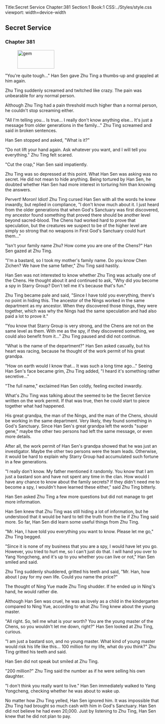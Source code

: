 Title:Secret Service 
Chapter:381 
Section:1 
Book:1 
CSS:../Styles/style.css 
viewport: width=device-width
  
## Secret Service
### Chapter 381
  
<figure>
	<img src="../Images/gem.gif" alt="gem" id="gem" width="120" height="60" />
</figure>
  

  
"You're quite tough…" Han Sen gave Zhu Ting a thumbs-up and grappled at him again.

Zhu Ting suddenly screamed and twitched like crazy. The pain was unbearable for any normal person.

Although Zhu Ting had a pain threshold much higher than a normal person, he couldn't stop screaming either.

"All I'm telling you… Is true… I really don't know anything else… It's just a message from older generations in the family…" Zhu Ting screamed and said in broken sentences.

Han Sen stopped and asked, "What is it?"

"Do not lift your hand again. Ask whatever you want, and I will tell you everything." Zhu Ting felt scared.

"Cut the crap," Han Sen said impatiently.

Zhu Ting was so depressed at this point. What Han Sen was asking was no secret. He did not mean to hide anything. Being tortured by Han Sen, he doubted whether Han Sen had more interest in torturing him than knowing the answers.

Pervert! Moron! Idiot! Zhu Ting cursed Han Sen with all the words he knew inwardly, but replied in compliance, "I don't know much about it. I just heard from the older generations that when God's Sanctuary was first discovered, my ancestor found something that proved there should be another level beyond sacred-blood. The Chens had worked hard to prove that speculation, but the creatures we suspect to be of the higher level are simply so strong that no weapons in First God's Sanctuary could hurt them…"

"Isn't your family name Zhu? How come you are one of the Chens?" Han Sen gazed at Zhu Ting.

"I'm a bastard, so I took my mother's family name. Do you know Chen Zichen? We have the same father," Zhu Ting said hastily.

Han Sen was not interested to know whether Zhu Ting was actually one of the Chens. He thought about it and continued to ask, "Why did you become a spy in Starry Group? Don't tell me it's because that's fun."

Zhu Ting became pale and said, "Since I have told you everything, there's no point in hiding this. The ancestor of the Nings worked in the same department as my ancestor. When they discovered those things, they were together, which was why the Nings had the same speculation and had also paid a lot to prove it."

"You know that Starry Group is very strong, and the Chens are not on the same level as them. With me as the spy, if they discovered something, we could also benefit from it…" Zhu Ting paused and did not continue.

"What is the name of the department?" Han Sen asked casually, but his heart was racing, because he thought of the work permit of his great grandpa.

"How on earth would I know that… It was such a long time ago…" Seeing Han Sen's face became grim, Zhu Ting added, "I heard it's something rather secretive…"

"The full name," exclaimed Han Sen coldly, feeling excited inwardly.

What's Zhu Ting was talking about the seemed to be the Secret Service written on the work permit. If that was true, then he could start to piece together what had happened.

His great grandpa, the man of the Nings, and the man of the Chens, should be working in the same department. Very likely, they found something in God's Sanctuary. Since Han Sen's great grandpa left the words "super gene," maybe the other two persons had left the same message, or even more details.

After all, the work permit of Han Sen's grandpa showed that he was just an investigator. Maybe the other two persons were the team leads. Otherwise, it would be hard to explain why Starry Group had accumulated such fortune in a few generations.

"I really don't know. My father mentioned it randomly. You know that I am just a bastard son and have not spent any time in the clan. How would I have any chance to know about the family secrets? If they didn't need me to become a spy, I wouldn't have learned these either," said Zhu Ting bitterly.

Han Sen asked Zhu Ting a few more questions but did not manage to get more information.

Han Sen knew that Zhu Ting was still hiding a lot of information, but he understood that it would be hard to tell the truth from the lie if Zhu Ting said more. So far, Han Sen did learn some useful things from Zhu Ting.

"Mr. Han, I have told you everything you want to know. Please let me go," Zhu Ting begged.

"Since it is none of my business that you are a spy, I would have let you go. However, you tried to hurt me, so I can't just do that. I will hand you over to Yang Yongcheng, and it's up to you whether you can live or not," Han Sen smiled and said.

Zhu Ting suddenly shuddered, gritted his teeth and said, "Mr. Han, how about I pay for my own life. Could you name the price?"

The thought of Ning Yue made Zhu Ting shudder. If he ended up in Ning's hand, he would rather die.

Although Han Sen was cruel, he was as lovely as a child in the kindergarten compared to Ning Yue, according to what Zhu Ting knew about the young master.

"All right. So, tell me what is your worth? You are the young master of the Chens, so you wouldn't let me down, right?" Han Sen looked at Zhu Ting, curious.

"I am just a bastard son, and no young master. What kind of young master would risk his life like this… 100 million for my life, what do you think?" Zhu Ting gritted his teeth and said.

Han Sen did not speak but smiled at Zhu Ting.

"200 million?" Zhu Ting said the number as if he were selling his own daughter.

"I don't think you really want to live." Han Sen immediately walked to Yang Yongcheng, checking whether he was about to wake up.

No matter how Zhu Ting yelled, Han Sen ignored him. It was impossible that Zhu Ting had brought so much cash with him in God's Sanctuary. Han Sen did not believe he had even 20,000. Just by listening to Zhu Ting, Han Sen knew that he did not plan to pay.